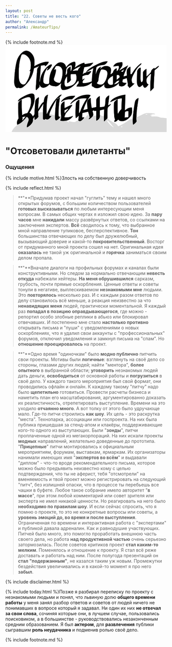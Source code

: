 ```yaml
---
layout: post
title: "22. Советы не весть кого"
author: "Александр"
permalink: /AmateurTips/
---
```

{% include footnote.md %}
<a href="/cards/">!["Наслушался прохожих"](/_img/22.svg)</a>
# "Отсоветовали дилетанты"

### Ощущения
{% include motive.html %}Злость на собственную доверчивость

{% include reflect.html %}
>**"**Придумав проект начал "гуглить" тему и нашел много открытых форумов, с большим количеством пользователей **готовых высказываться** по любым интересующим меня вопросам. В самых общих чертах я изложил свою идею. За **пару часов** мне **накидали** массу развёрнутых ответов, со ссылками на заключения экспертов. **Всё** сводилось к тому, что выбранное мной направление тупиковое, бесперспективное. **Тон** большинства отвечающих по делу был дружелюбный, вызывающий доверие и какой-то **покровительственный**. Восторг от придуманного мной проекта сошел на нет. Оригинальная идея **оказалась** не такой уж оригинальной и **горячка** заниматься своим делом пропала. 

>**"**Вначале диалоги на профильных форумах и каналах были конструктивными. Но следом за нормально отвечающим **невесть откуда** набежали хейтеры. **На меня обрушившился** сарказм, грубость, почти прямые оскорбления. Ценные ответы и советы тонули в негативе, выплескиваемом **незнакомыми мне** людьми. Это **повторялось** несколько раз. И с каждым разом ответов по делу становилось всё меньше, а реакция неизвестно за что **ненавидящих меня** людей, практически моментальной. Я каждый раз **попадал в позицию оправдывающегося**, где можно - репортил особо злобные реплики в абьюз или блокировал отвечавших. И постепенно мне стало **настолько противно** открывать письма и "пуши" с уведомлениями о новых оскорблениях, что я удалил свои аккаунты с "профессиональных" форумов, отключил уведомления и замкнул письма на "спам". Но **отношение проецировалось** на проект.

>**"**Одно время "одиночкам" было **модно публично** питчить свои проекты. Мотивы были **логичные**: взглянуть на своё дело со стороны, глазами других людей; найти "ментора", **более опытного** в выбранной области; **уговорить** незнакомых людей дать деньги, **освободиться** от основной работы и **погрузиться** в своё дело. У каждого такого мероприятия был свой формат, они проводились офлайн и онлайн. К каждому такому "питчу" надо было **щепетильно** готовиться. Провести расчеты бизнеса и наметить план его масштабирования, аргументированно доказать их реалистичность, отрепетировать выступление. Времени на это уходило **отчаянно много**. А вот толку от этого было удручающе мало. Где-то питчи строились **как шоу**. Их цель - это раскрутка "места". Технопарка, ассоциации или госпроекта. На них была публика пришедшая за стенд-апом и клакёры, поддерживающие кого-то одного из выступающих. Были "**зонды**", питчи проплаченные одной из мегакорпораций. На них искали проекты **модных** направлений, желательно доведенные до прототипа. "**Прицепные**" питчи монтировались к официальным мероприятиям, форумам, выставкам, ярмаркам. Их организаторы нанимали имеющих имя "**экспертов во всём**" и выдавали "диплом" - что-то вроде рекомендательного письма, которое можно было предъявить неизвестно кому с целью подтверждения, что ты не аферист, тебя "отсмотрели" на вменяемость и твой проект можно регистрировать на следующий "питч", без излишней опаски, что в процессе ты перебьешь все чашки в буфете. Любое такое собрание имело авторитет "**в массе**", при этом любой комментарий или совет зрителя или эксперта не имел никакой ценности. Но реагировать на него было **необходимо по правилам шоу**. И если сейчас спросить, что я помню о проекте, то это не конкретные вопросы или советы, а **уровень эмоций до, во время и после выступления**.  Ограниченная по времени и интерактивная работа с "экспертами" и публикой давала адреналин. Как и равнодушие участвующих. Питчей было много, это помогло проработать внешнюю часть своего дела, но работа **над продуктивной частью** очень серьезно затормозилась. После советов критиков проект **стал каким-то мелким**. Поменялось и отношение к проекту. Я стал всё реже доставать и работать над ним. После полугода презентаций он **стал "подержанным"**, не казался таким уж новым. Промежутки бездействия увеличивались и в какой-то момент я про него **забыл**.

{% include disclaimer.html %}

{% include today.html %}Позже я разбирал переписку по проекту с незнакомыми людьми и понял, что львиную долю **общего времени работы** у меня занял разбор ответов и советов от людей ничего не понимавших в вопросе который я задавал. Ни один их них **не отвечал за свои слова**, сочиняя которые они, в лучшем случае, пользовались поисковиком, а в большинстве - руководствовались незаконченным средним образованием. Я был **актером**, для **развлечения** публики сыгравшим **роль неудачника** и подменив ролью своё дело. 

{% include footnote.md %}
